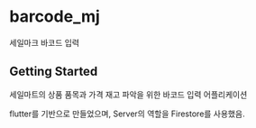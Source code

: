 # barcode_mj

세일마크 바코드 입력 

## Getting Started

세일마트의 상품 품목과 가격 재고 파악을 위한 바코드 입력 어플리케이션

flutter를 기반으로 만들었으며, Server의 역할을 Firestore를 사용했음.
